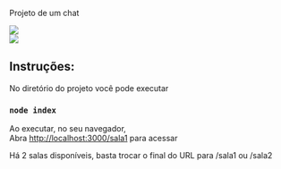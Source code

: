 Projeto de um chat

<img src="/Projeto Chat/public/preview/preview1.gif">
<br />
<img src="/Projeto Chat/public/preview/preview2.gif">

<h2>Instruções:</h2>

No diretório do projeto você pode executar

### `node index`

Ao executar, no seu navegador,\
Abra [http://localhost:3000/sala1](http://localhost:3000/sala1) para acessar

Há 2 salas disponíveis, basta trocar o final do URL para /sala1 ou /sala2
